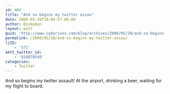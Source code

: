 ```yaml
---
id: 404
title: "And so begins my twitter assau"
date: 2008-05-20T18:04:57-04:00
author: DizkoDan
layout: post
guid: 'http://www.cyberjunx.com/blog/archives/2008/05/20/and-so-begins-my-twitter-assau/'
permalink: /2008/05/20/and-so-begins-my-twitter-assau/
ljID:
    - '571'
aktt_twitter_id:
    - '816070548'
categories:
    - Twitter
---
```


And so begins my twitter assault! At the airport, drinking a beer, waiting for my flight to board.